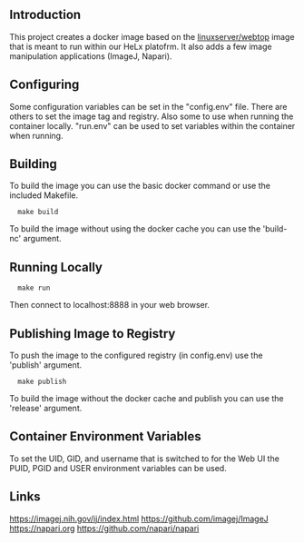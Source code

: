 ## Introduction

This project creates a docker image based on the [linuxserver/webtop](https://docs.linuxserver.io/images/docker-webtop) image that is meant to run within our HeLx platofrm.  It also adds a few image manipulation applications (ImageJ, Napari).

## Configuring

Some configuration variables can be set in the "config.env" file.  There are others to set the image tag and registry.  Also some to use when running the container locally.  "run.env" can be used to set variables within the container when running.

## Building

To build the image you can use the basic docker command or use the included Makefile.
```
  make build
```
  To build the image without using the docker cache you can use the 'build-nc' argument.

## Running Locally

```
  make run
```
  Then connect to localhost:8888 in your web browser.

## Publishing Image to Registry
  To push the image to the configured registry (in config.env) use the 'publish' argument.
```
  make publish
```
  To build the image without the docker cache and publish you can use the 'release' argument.

## Container Environment Variables
To set the UID, GID, and username that is switched to for the Web UI the PUID, PGID and USER environment variables can be used.

## Links
https://imagej.nih.gov/ij/index.html
https://github.com/imagej/ImageJ
https://napari.org
https://github.com/napari/napari
